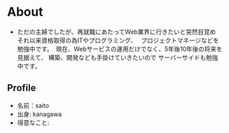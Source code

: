 # About
- ただの主婦でしたが、再就職にあたってWeb業界に行きたいと突然目覚め  それ以来資格取得の為ITやプログラミング、　
プロジェクトマネージなどを勉強中です。　現在、Webサービスの運用だけでなく、5年後10年後の将来を見据えて、  構築、開発なども手掛けていきたいので
サーバーサイドも勉強中です。

##  Profile
 - 名前：saito  
 - 出身: kanagawa  
 - 得意なこと:   



